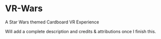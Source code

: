 # VR-Wars
A Star Wars themed Cardboard VR Experience

Will add a complete description and credits & attributions once I finish this.
